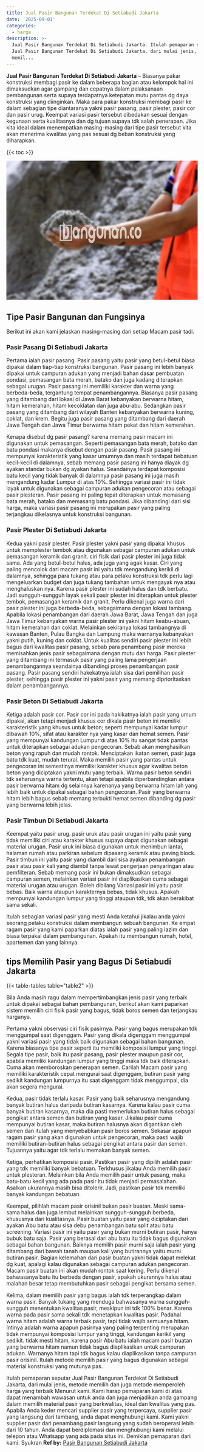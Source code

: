 ```yaml
---
title: Jual Pasir Bangunan Terdekat Di Setiabudi Jakarta
date: '2025-09-01'
categories:
  - harga
description: >-
  Jual Pasir Bangunan Terdekat Di Setiabudi Jakarta. Itulah pemaparan seputar
  Jual Pasir Bangunan Terdekat Di Setiabudi Jakarta, dari mulai jenis, metode
  memil...
---
```


**Jual Pasir Bangunan Terdekat Di Setiabudi Jakarta** – Biasanya pakar konstruksi membagi pasir ke dalam beberapa bagian atau kelompok hal ini dimaksudkan agar gampang dan cepatnya dalam pelaksanaan pembangunan serta supaya terdapatnya ketepatan mutu pantas dg daya konstruksi yang diinginkan. Maka para pakar konstruksi membagi pasir ke dalam sebagian tipe diantaranya yakni pasir pasang, pasir plester, pasir cor dan pasir urug. Keempat variasi pasir tersebut dibedakan sesuai dengan kegunaan serta kualitasnya dan dg tujuan supaya tdk salah penerapan. Jika kita ideal dalam menempatkan masing-masing dari tipe pasir tersebut kita akan menerima kwalitas yang pas sesuai dg beban konstruksi yang diharapkan.

{{< toc >}}

![Jual Pasir Bangunan Terdekat Di Setiabudi Jakarta](/images/jual-pasir-bangunan-56.png)

## Tipe Pasir Bangunan dan Fungsinya

Berikut ini akan kami jelaskan masing-masing dari setiap Macam pasir tadi.

### Pasir Pasang Di Setiabudi Jakarta

Pertama ialah pasir pasang. Pasir pasang yaitu pasir yang betul-betul biasa dipakai dalam tiap-tiap konstruksi bangunan. Pasir pasang ini lebih banyak dipakai untuk campuran adukan yang menjadi bahan dasar pembuatan pondasi, pemasangan bata merah, batako dan juga kadang diterapkan sebagai urugan. Pasir pasang ini memiliki karakter dan warna yang berbeda-beda, tergantung tempat penambangannya. Biasanya pasir pasang yang ditambang dari lokasi di Jawa Barat kebanyakan berwarna hitam, hitam kemerahan, hitam kecoklatan dan juga abu-abu. Sedangkan pasir pasang yang ditambang dari wilayah Banten kebanyakan berwarna kuning, coklat, dan krem. Begitu juga pasir pasang yang ditambang dari daerah Jawa Tengah dan Jawa Timur berwarna hitam pekat dan hitam kemerahan.

Kenapa disebut dg pasir pasang? karena memang pasir macam ini digunakan untuk pemasangan. Seperti pemasangan bata merah, batako dan batu pondasi makanya disebut dengan pasir pasang. Pasir pasang ini mempunyai karakteristik yang kasar umumnya dan masih terdapat bebatuan kecil-kecil di dalamnya, sebab memang pasir pasang ini hanya diayak dg ayakan standar bukan dg ayakan halus. Seandainya terdapat komposisi batu kecil yang tidak banyak di dalamnya pasir pasang ini juga masih mengandung kadar Lumpur di atas 10%. Sehingga variasi pasir ini tidak layak untuk digunakan sebagai campuran adukan pengecoran atau sebagai pasir plesteran. Pasir pasang ini paling tepat diterapkan untuk memasang bata merah, batako dan memasang batu pondasi. Jika dibandingi dari sisi harga, maka variasi pasir pasang ini merupakan pasir yang paling terjangkau dikelasnya untuk konstruksi bangunan.

### Pasir Plester Di Setiabudi Jakarta

Kedua yakni pasir plester. Pasir plester yakni pasir yang dipakai khusus untuk memplester tembok atau digunakan sebagai campuran adukan untuk pemasangan keramik dan granit. ciri fisik dari pasir plester ini juga tidak sama. Ada yang betul-betul halus, ada juga yang agak kasar. Ciri yang paling mencolok dari macam pasir ini yaitu tdk mengandung kerikil di dalamnya, sehingga para tukang atau para pelaku konstruksi tdk perlu lagi mengeluarkan budget dan juga tukang tambahan untuk mengayak nya atau menghaluskan nya. Karena pasir plester ini sudah halus dan tdk berbatu. Jadi sungguh-sungguh layak sekali pasir plester ini diterapkan untuk plester tembok, pemasangan keramik dan granit. Perlu dikenal juga warna dari pasir plester ini juga berbeda-beda, sebagaimana dengan lokasi tambang. Apabila lokasi penambangan dari daerah Jawa Barat, Jawa Tengah dan juga Jawa Timur kebanyakan warna pasir plester ini yakni hitam keabu-abuan, hitam kemerahan dan coklat. Melainkan sekiranya lokasi tambangnya di kawasan Banten, Pulau Bangka dan Lampung maka warnanya kebanyakan yakni putih, kuning dan coklat. Untuk kualitas sendiri pasir plester ini lebih bagus dari kwalitas pasir pasang, sebab para penambang pasir mereka memisahkan jenis pasir sebagaimana dengan mutu dan harga. Pasir plester yang ditambang ini termasuk pasir yang paling lama pengerjaan penambangannya seandainya dibandingi proses penambangan pasir pasang. Pasir pasang sendiri hakekatnya ialah sisa dari pemilihan pasir plester, sehingga pasir plester ini yakni pasir yang memang diprioritaskan dalam penambangannya.

### Pasir Beton Di Setiabudi Jakarta

Ketiga adalah pasir cor. Pasir cor ini pada hakikatnya ialah pasir yang umum dipakai, akan tetapi menjadi khusus cor dikala pasir beton ini memiliki karakteristik yang khusus untuk beton; seperti mempunyai kadar lumpur dibawah 10%, sifat atau karakter nya yang kasar dan hemat semen. Pasir yang mempunyai kandungan Lumpur di atas 10% itu sangat tidak pantas untuk diterapkan sebagai adukan pengecoran. Sebab akan menghasilkan beton yang rapuh dan mudah rontok. Menciptakan ikatan semen, pasir juga batu tdk kuat, mudah terurai. Maka memilih pasir yang pantas untuk pengecoran ini semestinya memiliki karakter khusus agar kwalitas beton beton yang diciptakan yakni mutu yang terbaik. Warna pasir beton sendiri tdk seharusnya warna tertentu, akan tetapi apabila diperbandingkan antara pasir berwarna hitam dg selainnya karenanya yang berwarna hitam lah yang lebih baik untuk dipakai sebagai bahan pengecoran. Pasir yang berwarna hitam lebih bagus sebab memang terbukti hemat semen dibanding dg pasir yang berwarna lebih jelas.

### Pasir Timbun Di Setiabudi Jakarta

Keempat yaitu pasir urug. pasir uruk atau pasir urugan ini yaitu pasir yang tidak memiliki ciri atau karakter khusus supaya dapat digunakan sebagai material urugan. Pasir uruk ini biasa digunakan untuk menimbun lantai, halaman rumah atau parkiran sebelum dipasang keramik atau paving block. Pasir timbun ini yaitu pasir yang diambil dari sisa ayakan penambangan pasir atau pasir kali yang diambil tanpa lewat pengerjaan penyaringan atau pemfilteran. Sebab memang pasir ini bukan dimaksudkan sebagai campuran semen, melainkan variasi pasir ini diaplikasikan cuma sebagai material urugan atau urugan. Boleh dibilang Variasi pasir ini yaitu pasir bebas. Baik warna ataupun karakternya bebas, tidak khusus. Apakah mempunyai kandungan lumpur yang tinggi ataupun tdk, tdk akan berakibat sama sekali.

Itulah sebagian variasi pasir yang mesti Anda ketahui jikalau anda yakni seorang pelaku konstruksi dalam membangun sebuah bangunan. Ke empat ragam pasir yang kami paparkan diatas ialah pasir yang paling lazim dan biasa terpakai dalam pembangunan. Apakah itu membangun rumah, hotel, apartemen dan yang lainnya.

## tips Memilih Pasir yang Bagus Di Setiabudi Jakarta

{{< table-tables table="table2" >}}

Bila Anda masih ragu dalam mempertimbangkan jenis pasir yang terbaik untuk dipakai sebagai bahan pembangunan, berikut akan kami paparkan sistem memilih ciri fisik pasir yang bagus, tidak boros semen dan terjangkau harganya.

Pertama yakni observasi ciri fisik pasirnya. Pasir yang bagus merupakan tdk menggumpal saat digenggam. Pasir yang dikala digenggam menggumpal yakni variasi pasir yang tidak baik digunakan sebagai bahan bangunan. Karena biasanya tipe pasir seperti itu memiliki komposisi lumpur yang tinggi. Segala tipe pasir, baik itu pasir pasang, pasir plester maupun pasir cor, apabila memiliki kandungan lumpur yang tinggi maka tdk baik diterapkan. Cuma akan memboroskan penerapan semen. Carilah Macam pasir yang memiliki karakteristik cepat mengurai saat digenggam, butiran pasir yang sedikit kandungan lumpurnya itu saat digenggam tidak menggumpal, dia akan segera mengurai.

Kedua, pasir tidak terlalu kasar. Pasir yang baik seharusnya mengandung banyak butiran halus daripada butiran kasarnya. Karena kalau pasir cuma banyak butiran kasarnya, maka dia pasti memerlukan butiran halus sebagai pengikat antara semen dan butiran yang kasar. Jikalau pasir cuma mempunyai butiran kasar, maka butiran halusnya akan digantikan oleh semen dan itulah yang menyebabkan pasir boros semen. Sekasar apapun ragam pasir yang akan digunakan untuk pengecoran, maka pasti wajib memiliki butiran-butiran halus sebagai pengikat antara pasir dan semen. Tujuannya yaitu agar tdk terlalu memakan banyak semen.

Ketiga, perhatikan komposisi pasir. Pastikan pasir yang dipilih adalah pasir yang tdk memiliki banyak bebatuan. Terkhusus jikalau Anda memilih pasir untuk plesteran. Melainkan bila Anda memilih pasir untuk pasang, maka batu-batu kecil yang ada pada pasir itu tidak menjadi permasalahan. Asalkan ukurannya masih bisa ditolerir. Jadi, pastikan pasir tdk memiliki banyak kandungan bebatuan.

Keempat, pilihlah macam pasir orisinil bukan pasir buatan. Meski sama-sama halus dan juga lembut melainkan sungguh-sungguh berbeda, khususnya dari kualitasnya. Pasir buatan yaitu pasir yang diciptakan dari ayakan Abu batu atau sisa debu penambangan batu split atau batu screening. Variasi pasir ini yaitu pasir yang bukan murni butiran pasir, hanya bubuk batu saja. Pasir yang berasal dari abu batu itu tidak bagus digunakan sebagai bahan bangunan. Baiknya memilih pasir murni saja ialah pasir yang ditambang dari bawah tanah maupun kali yang butirannya yaitu murni butiran pasir. Bagian kelemahan dari pasir buatan yakni tidak dapat melekat dg kuat, apalagi kalau digunakan sebagai campuran adukan pengecoran. Macam pasir buatan ini akan mudah rontok saat kering. Perlu dikenal bahwasanya batu itu berbeda dengan pasir, apakah ukurannya halus atau malahan besar tetap membutuhkan pasir sebagai pengikat bersama semen.

Kelima, dalam memilih pasir yang bagus ialah tdk terperangkap dalam warna pasir. Banyak tukang yang menduga bahwasanya warna sungguh-sungguh menentukan kwalitas pasir, meskipun ini tdk 100% benar. Karena warna pada pasir sama sekali tdk menetapkan kwalitas pasir. Padahal warna hitam adalah warna terbaik pasir, tapi tidak wajib semuanya hitam. Intinya adalah warna apapun pasirnya yang paling terpenting merupakan tidak mempunyai komposisi lumpur yang tinggi, kandungan kerikil yang sedikit. tidak mesti hitam, karena pasir Abu batu ialah macam pasir buatan yang berwarna hitam namun tidak bagus diaplikasikan untuk campuran adukan. Warnanya hitam tapi tdk bagus kalau diaplikasikan tanpa campuran pasir orisinil. Itulah metode memilih pasir yang bagus digunakan sebagai material konstruksi yang mutunya pas.

Itulah pemaparan seputar Jual Pasir Bangunan Terdekat Di Setiabudi Jakarta, dari mulai jenis, metode memilih dan juga metode memperoleh harga yang terbaik Menurut kami. Kami harap pemaparan kami di atas dapat menambah wawasan untuk anda dan juga menjadikan anda gampang dalam memilih material pasir yang berkwalitas, ideal dan kwalitas yang pas. Apabila Anda keder mencari supplier pasir yang terpercaya, supplier pasir yang langsung dari tambang, anda dapat menghubungi kami. Kami yakni supplier pasir dari penambang pasir langsung yang sudah beroperasi lebih dari 10 tahun. Anda dapat berdiplomasi dan menghubungi kami melalui telepon atau Whatsapp yang ada pada situs ini. Demikian pemaparan dari kami. Syukran
**Ref by:** [Pasir Bangunan Setiabudi Jakarta](https://id.wikipedia.org/wiki/Pasir)
